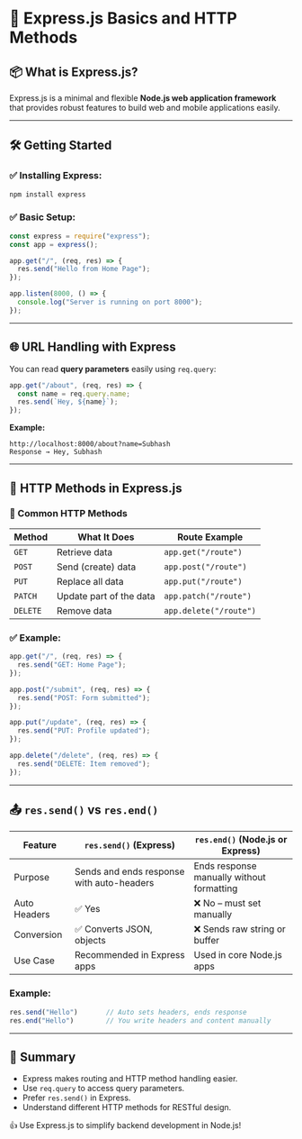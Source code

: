 # 🚀 Express.js Basics and HTTP Methods

## 📦 What is Express.js?

Express.js is a minimal and flexible **Node.js web application framework** that provides robust features to build web and mobile applications easily.

---

## 🛠️ Getting Started

### ✅ Installing Express:

```bash
npm install express
```

### ✅ Basic Setup:

```js
const express = require("express");
const app = express();

app.get("/", (req, res) => {
  res.send("Hello from Home Page");
});

app.listen(8000, () => {
  console.log("Server is running on port 8000");
});
```

---

## 🌐 URL Handling with Express

You can read **query parameters** easily using `req.query`:

```js
app.get("/about", (req, res) => {
  const name = req.query.name;
  res.send(`Hey, ${name}`);
});
```

**Example:**

```
http://localhost:8000/about?name=Subhash
Response → Hey, Subhash
```

---

## 🔄 HTTP Methods in Express.js

### 📌 Common HTTP Methods

| Method   | What It Does            | Route Example          |
| -------- | ----------------------- | ---------------------- |
| `GET`    | Retrieve data           | `app.get("/route")`    |
| `POST`   | Send (create) data      | `app.post("/route")`   |
| `PUT`    | Replace all data        | `app.put("/route")`    |
| `PATCH`  | Update part of the data | `app.patch("/route")`  |
| `DELETE` | Remove data             | `app.delete("/route")` |

### ✅ Example:

```js
app.get("/", (req, res) => {
  res.send("GET: Home Page");
});

app.post("/submit", (req, res) => {
  res.send("POST: Form submitted");
});

app.put("/update", (req, res) => {
  res.send("PUT: Profile updated");
});

app.delete("/delete", (req, res) => {
  res.send("DELETE: Item removed");
});
```

---

## 📤 `res.send()` vs `res.end()`

| Feature      | `res.send()` (Express)                    | `res.end()` (Node.js or Express)          |
| ------------ | ----------------------------------------- | ----------------------------------------- |
| Purpose      | Sends and ends response with auto-headers | Ends response manually without formatting |
| Auto Headers | ✅ Yes                                     | ❌ No – must set manually                  |
| Conversion   | ✅ Converts JSON, objects                  | ❌ Sends raw string or buffer              |
| Use Case     | Recommended in Express apps               | Used in core Node.js apps                 |

### Example:

```js
res.send("Hello")       // Auto sets headers, ends response
res.end("Hello")        // You write headers and content manually
```

---

## 📝 Summary

* Express makes routing and HTTP method handling easier.
* Use `req.query` to access query parameters.
* Prefer `res.send()` in Express.
* Understand different HTTP methods for RESTful design.

👍 Use Express.js to simplify backend development in Node.js!
